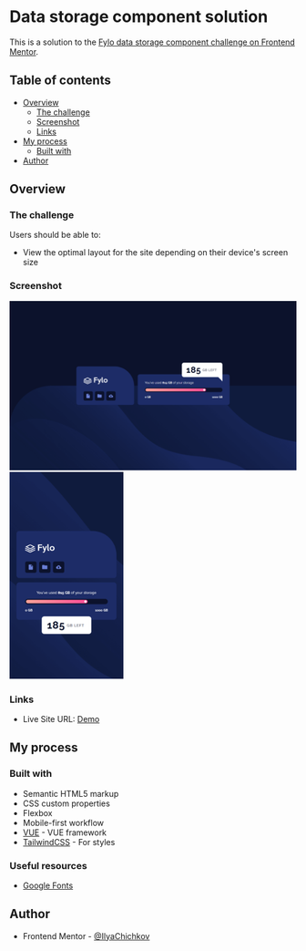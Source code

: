 # Data storage component solution

This is a solution to the [Fylo data storage component challenge on Frontend Mentor](https://www.frontendmentor.io/challenges/fylo-data-storage-component-1dZPRbV5n). 

## Table of contents

- [Overview](#overview)
    - [The challenge](#the-challenge)
    - [Screenshot](#screenshot)
    - [Links](#links)
- [My process](#my-process)
    - [Built with](#built-with)
- [Author](#author)

## Overview

### The challenge

Users should be able to:

- View the optimal layout for the site depending on their device's screen size

### Screenshot

![](./screenshot.png)
<img src="./mobile-screenshot.png" width="200px">

### Links

- Live Site URL: [Demo](https://ilyachichkov.github.io/storage-amount-component/)

## My process

### Built with

- Semantic HTML5 markup
- CSS custom properties
- Flexbox
- Mobile-first workflow
- [VUE](https://vuejs.org/) - VUE framework
- [TailwindCSS](https://tailwindcss.ru/) - For styles

### Useful resources

- [Google Fonts](https://fonts.google.com/)


## Author

- Frontend Mentor - [@IlyaChichkov](https://www.frontendmentor.io/profile/IlyaChichkov)
